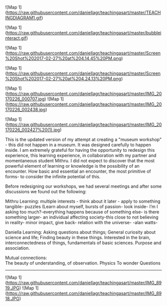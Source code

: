 
![Map 1] (https://raw.githubusercontent.com/daniellagr/teachingasart/master/TEACHINGDIAGRAM1.gif)


![Map 1] (https://raw.githubusercontent.com/daniellagr/teachingasart/master/bubbleinteract.gif)


 ![Map 1] (https://raw.githubusercontent.com/daniellagr/teachingasart/master/Screen%20Shot%202017-02-27%20at%204.14.45%20PM.png)


![Map 1] (https://raw.githubusercontent.com/daniellagr/teachingasart/master/Screen%20Shot%202017-02-27%20at%204.24.13%20PM.png) 


![Map 1] (https://raw.githubusercontent.com/daniellagr/teachingasart/master/IMG_20170226_000707.jpg)
![Map 1] (https://raw.githubusercontent.com/daniellagr/teachingasart/master/IMG_20170226_002438.jpg)

![Map 1] (https://raw.githubusercontent.com/daniellagr/teachingasart/master/IMG_20170226_002427%20(1).jpg)


This is the updated version of my attempt at creating a "museum workshop" - this did not happen in a museum. 
It was designed carefully to happen inside. 
I am extremely grateful for having the opportunity to redesign this experience, this learning experience, in collaboration with my partner and momentaneous student Mithru. 
I did not expect to discover that the most powerful element of learning or knowledge is the possibility of an encounter. 
How basic and essential an encounter, the most primitive of forms- to consider the infinite potential of this. 

Before redesigning our workshops, we had several meetings and after some discussions we found out the following: 

Mithru Learning: 
multiple interests - think about it later - apply to something tangible- puzzles 
(Learn about myself, bursts of passion- look inside- I’m I asking too much?-everything happens because of something else- is there something larger- an individual affecting society-this close to not believing in reality- minor impact, give back- relation with the universe-
-alan watts-

Daniella Learning:
Asking questions about things; General curiosity about science and life; Finding beauty in these things. Interested in the brain, interconnectedness of things, fundamentals of basic sciences. Purpose and association. 


Mutual connections:  
The beauty of understanding, of observation. 
Physics
To wonder
Questions

-------

![Map 1] (https://raw.githubusercontent.com/daniellagr/teachingasart/master/IMG_8919.JPG)
![Map 1] (https://raw.githubusercontent.com/daniellagr/teachingasart/master/IMG_8918.JPG)
